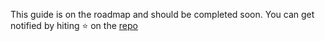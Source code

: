 This guide is on the roadmap and should be completed soon. You can get notified by hiting ⭐️ on the [repo](https://github.com/dominicfarr/minima_guides) 

